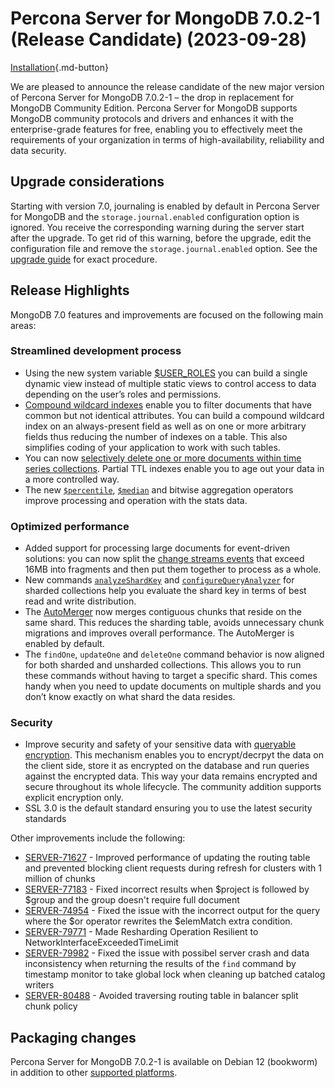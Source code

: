 # Percona Server for MongoDB 7.0.2-1 (Release Candidate) (2023-09-28) 

[Installation](../install/index.md){.md-button}

We are pleased to announce the release candidate of the new major version of Percona Server for MongoDB 7.0.2-1 – the drop in replacement for MongoDB Community Edition. Percona Server for MongoDB supports MongoDB community protocols and drivers and enhances it with the enterprise-grade features for free, enabling you to effectively meet the requirements of your organization in terms of high-availability, reliability and data security. 

## Upgrade considerations

Starting with version 7.0, journaling is enabled by default in Percona Server for MongoDB and the `storage.journal.enabled` configuration option is ignored. You receive the corresponding warning during the server start after the upgrade. To get rid of this warning, before the upgrade, edit the configuration file and remove the `storage.journal.enabled` option. See the [upgrade guide](../install/upgrade-from-60.md) for exact procedure.

## Release Highlights

MongoDB 7.0 features and improvements are focused on the following main areas: 

### Streamlined development process

* Using the new system variable [$USER_ROLES](https://www.mongodb.com/docs/v7.0/reference/aggregation-variables/#mongodb-variable-variable.USER_ROLES) you can build a single dynamic view instead of multiple static views to control access to data depending on the user’s roles and permissions.
* [Compound wildcard indexes](https://www.mongodb.com/docs/v7.0/core/indexes/index-types/index-wildcard/index-wildcard-compound/#std-label-wildcard-index-compound) enable you to filter documents that have common but not identical attributes. You can build a compound wildcard index on an always-present field as well as on one or more arbitrary fields thus reducing the number of indexes on a table. This also simplifies coding of your application to work with such tables.
* You can now [selectively delete one or more documents within time series collections](https://www.mongodb.com/docs/v7.0/core/timeseries/timeseries-limitations/#deletes). Partial TTL indexes enable you to age out your data in a more controlled way.
* The new [`$percentile`](https://www.mongodb.com/docs/v7.0/reference/operator/aggregation/percentile/#mongodb-group-grp.-percentile), [`$median`](https://www.mongodb.com/docs/v7.0/reference/operator/aggregation/median/#mongodb-group-grp.-median) and bitwise aggregation operators improve processing and operation with the stats data. 

### Optimized performance

* Added support for processing large documents for event-driven solutions: you can now split the [change streams events](https://www.mongodb.com/docs/v7.0/changeStreams/#std-label-changeStreams) that exceed 16MB into fragments and then put them together to process as a whole.
* New commands [`analyzeShardKey`](https://www.mongodb.com/docs/v7.0/reference/command/analyzeShardKey/#mongodb-dbcommand-dbcmd.analyzeShardKey) and [`configureQueryAnalyzer`](https://www.mongodb.com/docs/v7.0/reference/command/configureQueryAnalyzer/#mongodb-dbcommand-dbcmd.configureQueryAnalyzer) for sharded collections help you evaluate the shard key in terms of best read and write distribution.
* The [AutoMerger](https://www.mongodb.com/docs/v7.0/core/automerger-concept/#std-label-automerger-concept) now merges contiguous chunks that reside on the same shard. This reduces the sharding table, avoids unnecessary chunk migrations and improves overall performance. The AutoMerger is enabled by default.
* The `findOne`, `updateOne` and `deleteOne` command behavior is now aligned for both sharded and unsharded collections. This allows you to run these commands without having to target a specific shard. This comes handy when you need to update documents on multiple shards and you don’t know exactly on what shard the data resides.

### Security

* Improve security and safety of your sensitive data with [queryable encryption](https://www.mongodb.com/docs/v7.0/core/queryable-encryption/#std-label-qe-manual-feature-qe). This mechanism enables you to encrypt/decrpyt the data on the client side, store it as encrypted on the database and run queries against the encrypted data. This way your data remains encrypted and secure throughout its whole lifecycle. The community addition supports explicit encryption only.
* SSL 3.0 is the default standard ensuring you to use the latest security standards

Other improvements include the following:

* [SERVER-71627](https://jira.mongodb.org/browse/SERVER-71627) - Improved performance of updating the routing table and prevented blocking client requests during refresh for clusters with 1 million of chunks
* [SERVER-77183](https://jira.mongodb.org/browse/SERVER-77183) - Fixed incorrect results when $project is followed by $group and the group doesn't require full document
* [SERVER-74954](https://jira.mongodb.org/browse/SERVER-74954) - Fixed the issue with the incorrect output for the query where the $or operator rewrites the $elemMatch extra condition.
* [SERVER-79771](https://jira.mongodb.org/browse/SERVER-79771) - Made Resharding Operation Resilient to NetworkInterfaceExceededTimeLimit
* [SERVER-79982](https://jira.mongodb.org/browse/SERVER-79982) - Fixed the issue with possibel server crash and data inconsistency when returning the results of the `find` command by timestamp monitor to take global lock when cleaning up batched catalog writers 
* [SERVER-80488](https://jira.mongodb.org/browse/SERVER-80488) - Avoided traversing routing table in balancer split chunk policy

## Packaging changes

Percona Server for MongoDB 7.0.2-1 is available on Debian 12 (bookworm) in addition to other [supported platforms](https://www.percona.com/services/policies/percona-software-platform-lifecycle#mongodb).  

